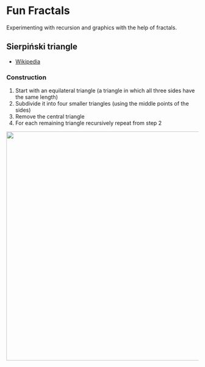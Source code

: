 # Fun Fractals

Experimenting with recursion and graphics with the help of fractals.

## Sierpiński triangle
- [Wikipedia](https://en.wikipedia.org/wiki/Sierpi%C5%84ski_triangle)

### Construction

1. Start with an equilateral triangle (a triangle in which all three sides have the same length)
2. Subdivide it into four smaller triangles (using the middle points of the sides)
3. Remove the central triangle
4. For each remaining triangle recursively repeat from step 2

<img src="Sierpiński_triangle.gif" width="600" height="600">
